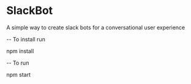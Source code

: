 # SlackBot
A simple way to create slack bots for a conversational user experience

-- To install run

npm install

-- To run 

npm start
